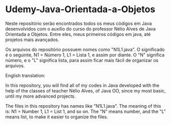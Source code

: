 # Udemy-Java-Orientada-a-Objetos
Neste repositório serão encontrados todos os meus códigos em Java desenvolvidos com o auxílio do curso do professor Nélio Alves de Java Orientada a Objetos. Entre eles, meus primeiros códigos em java, até projetos mais avançados.

Os arquivos do repositório possuem nomes como "N1L1.java". O significado é o seguinte, N1 = Número 1, L1 = Lista 1, e assim por diante. O "N" significa número, e o "L" significa lista, para assim ficar mais fácil de organizar os arquivos. 

English translation: 

In this repository, you will find all of my codes in Java developed with the help of the classes of teacher Nélio Alves, of Java OO, since my most basic, until my more advanced projects.

The files in this repository has names like "N1L1.java". The meaning of this is: N1 = Number 1, L1 = List 1, and so on. The "N" means number, and the "L" means list, to make it easier to organize the files.
